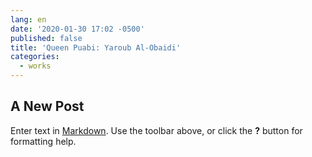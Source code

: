 ```yaml
---
lang: en
date: '2020-01-30 17:02 -0500'
published: false
title: 'Queen Puabi: Yaroub Al-Obaidi'
categories:
  - works
---
```

## A New Post

Enter text in [Markdown](http://daringfireball.net/projects/markdown/). Use the toolbar above, or click the **?** button for formatting help.
